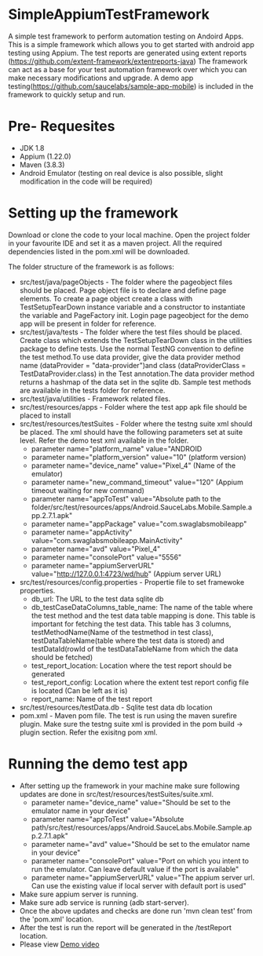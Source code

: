 # SimpleAppiumTestFramework
A simple test framework to perform automation testing on Andoird Apps.
This is a simple framework which allows you to get started with android app testing using Appium. The test reports are generated using extent reports (https://github.com/extent-framework/extentreports-java)
The framework can act as a base for your test automation framework over which you can make necessary modifications and upgrade.
A demo app testing(https://github.com/saucelabs/sample-app-mobile) is included in the framework to quickly setup and run.

# Pre- Requesites
 - JDK 1.8
 - Appium (1.22.0)
 - Maven (3.8.3)
 - Android Emulator (testing on real device is also possible, slight modification in the code will be required)

# Setting up the framework
Download or clone the code to your local machine. Open the project folder in your favourite IDE and set it as a maven project.
All the required dependencies listed in the pom.xml will be downloaded.

The folder structure of the framework is as follows:
 - src/test/java/pageObjects - The folder where the pageobject files should be placed. Page object file is to declare and define page elements. To create a page object create a class with TestSetupTearDown instance variable and a constructor to instantiate the variable and PageFactory init. Login page pageobject for the demo app will be present in folder for reference.
 - src/test/java/tests - The folder where the test files should be placed. Create class which extends the TestSetupTearDown class in the utilities package to define tests. Use the normal TestNG convention to define the test method.To use data provider, give the data provider method name (dataProvider = "data-provider")and class (dataProviderClass = TestDataProvider.class) in the Test annotation.The data provider method returns a hashmap of the data set in the sqlite db. Sample test methods are available in the tests folder for reference.
 - src/test/java/utilities - Framework related files.
 - src/test/resources/apps - Folder where the test app apk file should be placed to install
 - src/test/resources/testSuites - Folder where the testng suite xml should be placed. The xml should have the following parameters set at suite level. Refer the demo test xml available in the folder.
	- parameter name="platform_name" value="ANDROID
	- parameter name="platform_version" value="10" (platform version)
	- parameter name="device_name" value="Pixel_4" (Name of the emulator)
	- parameter name="new_command_timeout" value="120" (Appium timeout waiting for new command)
	- parameter name="appToTest" value="Absolute path to the folder/src/test/resources/apps/Android.SauceLabs.Mobile.Sample.app.2.7.1.apk"
	- parameter name="appPackage" value="com.swaglabsmobileapp"
	- parameter name="appActivity" value="com.swaglabsmobileapp.MainActivity"
	- parameter name="avd" value="Pixel_4"
	- parameter name="consolePort" value="5556"
	- parameter name="appiumServerURL" value="http://127.0.0.1:4723/wd/hub" (Appium server URL)
 - src/test/resources/config.properties - Propertie file to set framewoke properties.
	- db_url: The URL to the test data sqlite db
	- db_testCaseDataColumns_table_name: The name of the table where the test method and the test data table mapping is done. This table is important for fetching the test data. This table has 3 columns, testMethodName(Name of the testmethod in test class), testDataTableName(table where the test data is stored) and testDataId(rowId of the testDataTableName from which the data should be fetched)
	- test_report_location: Location where the test report should be generated
	- test_report_config: Location where the extent test report config file is located (Can be left as it is)
	- report_name: Name of the test report
 - src/test/resources/testData.db - Sqlite test data db location
 - pom.xml - Maven pom file. The test is run using the maven surefire plugin. Make sure the testng suite xml is provided in the pom build -> plugin section. Refer the exisitng pom xml.

# Running the demo test app
- After setting up the framework in your machine make sure following updates are done in src/test/resources/testSuites/suite.xml.
	- parameter name="device_name" value="Should be set to the emulator name in your device"
	- parameter name="appToTest" value="Absolute path/src/test/resources/apps/Android.SauceLabs.Mobile.Sample.app.2.7.1.apk"
	- parameter name="avd" value="Should be set to the emulator name in your device"
	- parameter name="consolePort" value="Port on which you intent to run the emulator. Can leave default value if the port is available"
	- parameter name="appiumServerURL" value="The appium server url. Can use the existing value if local server with default port is used"
- Make sure appium server is running.
- Make sure adb service is running (adb start-server).
- Once the above updates and checks are done run 'mvn clean test' from the 'pom.xml' location.
- After the test is run the report will be generated in the /testReport location.
- Please view [Demo video](https://github.com/Rejoy-Puthussery/SimpleAppiumTestFramework/blob/b5372b91433a8d86a22a701787a44db1101059d9/demo/demo_test.mkv?raw=true)
